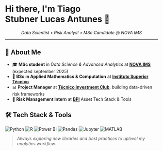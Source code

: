 # Hi there, I'm **Tiago Stubner Lucas Antunes** 👋

<p align="center">
  <em>Data Scientist • Risk Analyst • MSc Candidate @ NOVA IMS</em>
</p>

---

## 📝 About Me

* 🎓 **MSc student** in *Data Science & Advanced Analytics* at [**NOVA IMS**](https://www.novaims.unl.pt/pt/ensino/cursos/pos-graduacoes-e-mestrados/mestrado-em-data-science-and-advanced-analytics-com-especializacao-em-data-science/) (expected september 2025)
* 🧮 **BSc in Applied Mathematics & Computation** at [**Instituto Superior Técnico**](https://tecnico.ulisboa.pt/pt/)
* 📊 **Project Manager** at [**Técnico Investment Club**](https://investmentclub.tecnico.ulisboa.pt/), building data-driven risk frameworks
* 🏦 **Risk Management Intern** at [**BPI**](https://https://www.bancobpi.pt/bpigestaodeativos/) Asset Tech Stack & Tools

## 🛠️ Tech Stack & Tools

![Python](https://img.shields.io/badge/-Python-333333?style=flat\&logo=python)
![R](https://img.shields.io/badge/-R-333333?style=flat\&logo=r)
![Power BI](https://img.shields.io/badge/-Power%20BI-333333?style=flat\&logo=powerbi)
![Pandas](https://img.shields.io/badge/-pandas-333333?style=flat\&logo=pandas)
![Jupyter](https://img.shields.io/badge/-Jupyter-333333?style=flat\&logo=jupyter)
![MATLAB](https://img.shields.io/badge/-MATLAB-333333?style=flat\&logo=mathworks)

> *Always exploring new libraries and best practices to uplevel my analytics workflow.*
